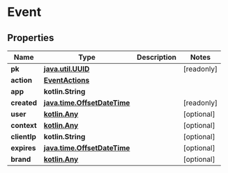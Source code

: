 
# Event

## Properties
Name | Type | Description | Notes
------------ | ------------- | ------------- | -------------
**pk** | [**java.util.UUID**](java.util.UUID.md) |  |  [readonly]
**action** | [**EventActions**](EventActions.md) |  | 
**app** | **kotlin.String** |  | 
**created** | [**java.time.OffsetDateTime**](java.time.OffsetDateTime.md) |  |  [readonly]
**user** | [**kotlin.Any**](.md) |  |  [optional]
**context** | [**kotlin.Any**](.md) |  |  [optional]
**clientIp** | **kotlin.String** |  |  [optional]
**expires** | [**java.time.OffsetDateTime**](java.time.OffsetDateTime.md) |  |  [optional]
**brand** | [**kotlin.Any**](.md) |  |  [optional]



